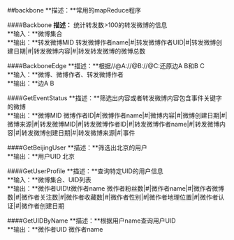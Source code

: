 ##backbone
**描述：**常用的mapReduce程序  

####Backbone
**描述：** 统计转发数>100的转发微博的信息  
**输入：**微博集合  
**输出：**转发微博MID  转发微博作者name|#|转发微博作者UID|#|转发微博创建日期|#|转发微博内容|#|转发转发微博的微博总数  

####BackboneEdge
**描述：**根据//@A://@B://@C:还原边A B和B C  
**输入：**微博、微博作者、转发微博作者  
**输出：**边A B  

####GetEventStatus
**描述：**筛选出内容或者转发微博内容包含事件关键字的微博  
**输出：**微博MID  微博作者ID|#|微博作者name|#|微博内容|#|微博创建日期|#|微博来源|#|转发微博MID|#|转发微博作者ID|#|转发微博作者name|#|转发微博内容|#|转发微博创建日期|#|转发微博来源|#|事件  

####GetBeijingUser
**描述：**筛选出北京的用户  
**输出：**用户UID  北京  

####GetUserProfile
**描述：**查询特定UID的用户信息  
**输入：**微博集合、UID列表  
**输出：**微作者UID\t微作者name  微作者粉丝数|#|微作者name|#|微作者微博数|#|微作者关注数|#|微作者收藏数|#|微作者性别|#|微作者地理位置|#|微作者认证|#|微作者创建日期  

####GetUIDByName
**描述：**根据用户name查询用户UID  
**输出：**微作者UID  微作者name  


